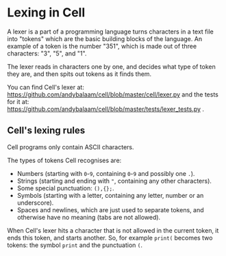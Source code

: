 # Lexing in Cell

A lexer is a part of a programming language turns characters in a text file
into "tokens" which are the basic building blocks of the language.  An example
of a token is the number "351", which is made out of three characters: "3",
"5", and "1".

The lexer reads in characters one by one, and decides what type of token they
are, and then spits out tokens as it finds them.

You can find Cell's lexer at:
https://github.com/andybalaam/cell/blob/master/cell/lexer.py
and the tests for it at:
https://github.com/andybalaam/cell/blob/master/tests/lexer_tests.py .

## Cell's lexing rules

Cell programs only contain ASCII characters.

The types of tokens Cell recognises are:

* Numbers (starting with `0`-`9`, containing `0`-`9` and possibly one `.`).
* Strings (starting and ending with `"`, containing any other characters).
* Some special punctuation: `(),{};`.
* Symbols (starting with a letter, containing any letter, number or an
  underscore).
* Spaces and newlines, which are just used to separate tokens, and
  otherwise have no meaning (tabs are not allowed).

When Cell's lexer hits a character that is not allowed in the current token,
it ends this token, and starts another.  So, for example `print(` becomes two
tokens: the symbol `print` and the punctuation `(`.

